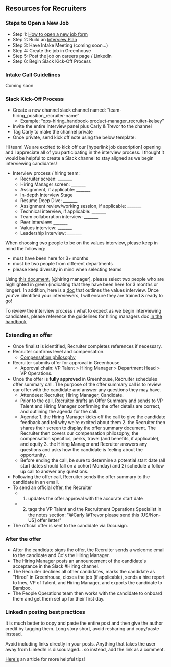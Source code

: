 ## Resources for Recruiters 

### Steps to Open a New Job
- Step 1: [How to open a new job form](https://docs.google.com/forms/d/e/1FAIpQLSdYwWlI_4bKKSkhWq4FrLNE2MPEhRtiq91GtEC6RuFAt-mgfA/viewform)
- Step 2: Build an [Interview Plan](https://docs.google.com/spreadsheets/d/1pMG_K3pf_pP_AIvy8jjOKc-h6htDJ5QkvEMD3prAQ5Y/edit#gid=1131029377)
- Step 3: Have Intake Meeting (coming soon...)
- Step 4: Create the job in Greenhouse
- Step 5: Post the job on careers page / LinkedIn
- Step 6: Begin Slack Kick-Off Process
  
### Intake Call Guidelines

Coming soon

### Slack Kick-Off Process
- Create a new channel slack channel named: “team-hiring_position_recruiter-name”
   - Example: “ops-hiring_handbook-product-manager_recruiter-kelsey”
- Invite the entire interview panel plus Carly & Trevor to the channel
- Tag Carly to make the channel private
- Once private, send kick off note using the below template:

Hi team!  We are excited to kick off our [hyperlink job description] opening and I appreciate all of you participating in the interview process.  I thought it would be helpful to create a Slack channel to stay aligned as we begin interviewing candidates! 

- Interview process / hiring team:
   - Recruiter screen: _______
   - Hiring Manager screen:  _______
   - Assignment, if applicable: _______
   - In-depth Interview Stage
    - Resume Deep Dive: _______
    - Assignment review/working session, if applicable: _______
    - Technical interview, if applicable: _______
    - Team collaboration interview: _______
    - Peer interview: _______
    - Values interview: _______ 
   - Leadership Interview: _______

When choosing two people to be on the values interview, please keep in mind the following:
   - must have been here for 3+ months
   - must be two people from different departments
   - please keep diversity in mind when selecting teams

Using [this document](https://docs.google.com/spreadsheets/d/1NUDEjzud_GxocjKkd__m0hTf21tN3OIgOwtk_OjhV20/edit?ts=60e4c3bd#gid=0), [@hiring manager], please select two people who are highlighted in green (indicating that they have been here for 3 months or longer). In addition, here is a [doc](https://about.sourcegraph.com/handbook/talent/hiring/evaluating_values) that outlines the values interview. Once you've identified your interviewers, I will ensure they are trained & ready to go!

To review the interview process / what to expect as we begin interviewing candidates, please reference the guidelines for hiring managers doc [in the handbook](https://about.sourcegraph.com/handbook/talent/resources_for_hiring_managers)

### Extending an offer
- Once finalist is identified, Recruiter completes references if necessary.
- Recruiter confirms level and compensation.
    - [Compensation philosophy](../people-ops/compensation/index.md#components-of-compensation)
- Recruiter submits offer for approval in Greenhouse.
   - Approval chain: VP Talent > Hiring Manager > Department Head > VP Operations.
- Once the offer is **fully approved** in Greenhouse, Recruiter schedules offer summary call. The purpose of the offer summary call is to review our offer with the candidate and answer any questions they may have.  
   - Attendees: Recruiter, Hiring Manager, Candidate.
   - Prior to the call, Recruiter drafts an Offer Summary and sends to VP Talent and Hiring Manager confirming the offer details are correct, and outlining the agenda for the call. 
   - Agenda: 1. the Hiring Manager kicks off the call to give the candidate feedback and tell why we’re excited about them 2. the Recruiter then shares their screen to display the offer summary document. The Recruiter then covers our compensation philosophy, the compensation specifics, perks, travel (and benefits, if applicable), and equity 3. the Hiring Manager and Recruiter answers any questions and asks how the candidate is feeling about the opportunity.  
   - Before ending the call, be sure to determine a potential start date (all start dates should fall on a cohort Monday) and 2) schedule a follow up call to answer any questions.
- Following the offer call, Recruiter sends the offer summary to the candidate in an email.
- To send an official offer, the Recruiter
   - 1. updates the offer approval with the accurate start date
   - 2. tags the VP Talent and the Recruitment Operations Specialist in the notes section: "@Carly @Trevor please send this [US/Non-US] offer letter"
- The official offer is sent to the candidate via Docusign.

### After the offer
- After the candidate signs the offer, the Recruiter sends a welcome email to the candidate and Cc's the Hiring Manager.
- The Hiring Manager posts an announcement of the candidate's acceptance in the Slack #Hiring channel.
- The Recruiter declines all other candidates, marks the candidate as "Hired" in Greenhouse, closes the job (if applicable), sends a hire report to Ines, VP of Talent, and Hiring Manager, and exports the candidate to Bamboo.
- The People Operations team then works with the candidate to onboard them and get them set up for their first day.

### LinkedIn posting best practices
It is much better to copy and paste the entire post and then give the author credit by tagging them. Long story short, avoid resharing and copy/paste instead.

Avoid including links directly in your posts. Anything that takes the user away from LinkedIn is discouraged... so instead, add the link as a comment.

[Here's](https://www.linkedin.com/pulse/13-tips-mastering-linkedin-algorithm-jay-palter/) an article for more helpful tips!
